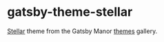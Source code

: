# gatsby-theme-stellar
[Stellar](https://www.gatsbymanor.com/themes/stellar) theme from the Gatsby Manor [themes](https://www.gatsbymanor.com/themes/) gallery.

